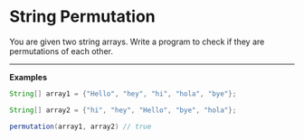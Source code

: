 # String Permutation

You are given two string arrays. Write a program to check if they are permutations of each other.

---

__Examples__

```java
String[] array1 = {"Hello", "hey", "hi", "hola", "bye"};

String[] array2 = {"hi", "hey", "Hello", "bye", "hola"};

permutation(array1, array2) // true
```
